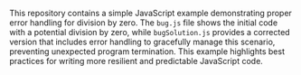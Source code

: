 This repository contains a simple JavaScript example demonstrating proper error handling for division by zero. The `bug.js` file shows the initial code with a potential division by zero, while `bugSolution.js` provides a corrected version that includes error handling to gracefully manage this scenario, preventing unexpected program termination.  This example highlights best practices for writing more resilient and predictable JavaScript code.